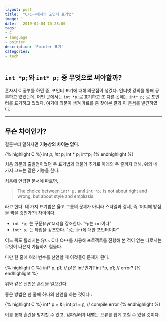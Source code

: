 ```yaml
---
layout: post
title:  "C/C++에서의 포인터 표기법"
image: ''
date:   2019-04-04 15:28:00
tags:
- C
- language
- pointer
description: 'Pointer 표기'
categories:
- tech
---
```


## `int *p;`와 `int* p;` 중 무엇으로 써야할까?

혼자서 C 공부를 하던 중, 포인터 표기에 대해 의문점이 생겼다. 인터넷 강의를 통해 공부하고 있었는데, 어떤 곳에서는 `int *p;`로 표기하고 또 다른 곳에는 `int* p;` 로 포인터를 표기하고 있었다. 여기에 의문이 생겨 자료를 좀 찾아본 결과 이 [문서](http://www.stroustrup.com/bs_faq2.html#whitespace)를 발견하였다.

------

## 무슨 차이인가?

결론부터 말하자면 **기능상의 차이는 없다**.

{% highlight C %}
int *p;
int* p;
int * p;
int*p;
{% endhighlight %}

처음 의문의 출발점이었던 두 표기법과 더불어 추가로 아래의 두 줄까지 더해, 위의 네 가지 코드는 같은 기능을 한다.

처음에 언급한 문서에 따르면,

> The choice between `int* p;` and `int *p;` is not about right and wrong, but about style and emphasis.
>
> [^url]: <http://www.stroustrup.com/bs_faq2.html#whitespace>
>
> 

라고 한다. 네 가지 표기법은 옳고 그름의 문제가 아니라 스타일과 강세, 즉 '어디에 방점을 찍을 것인가'의 차이이다.

- `int *p;` 는 구문(syntax)을 강조한다. "`*p`는 `int`이다"
- `int* p;` 는 타입을 강조한다. "`p`는 `int`에 대한 포인터이다"

어느 쪽도 틀리지는 않다. C나 C++를 사용해 프로젝트를 진행해 본 적이 없는 나로서는 무엇이 나은지 가늠하기 힘들다.

다만 한 줄에 여러 변수를 선언할 때 이것들이 문제가 된다.

{% highlight C %}
int* p, p1;	// p1은 int*인가?
int *p, p1;	// error?
{% endhighlight %}

위와 같은 선언은 혼란을 일으킨다.

좋은 방법은 한 줄에 하나의 선언을 하는 것이다 :

{% highlight C %}
int* p = &i;
int p1 = p; // compile error
{% endhighlight %}

이를 통해 혼란을 방지할 수 있고, 컴파일러가 내뱉는 오류를 쉽게 고칠 수 있을 것이다.